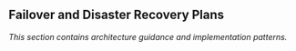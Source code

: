 ## Failover and Disaster Recovery Plans

_This section contains architecture guidance and implementation patterns._
